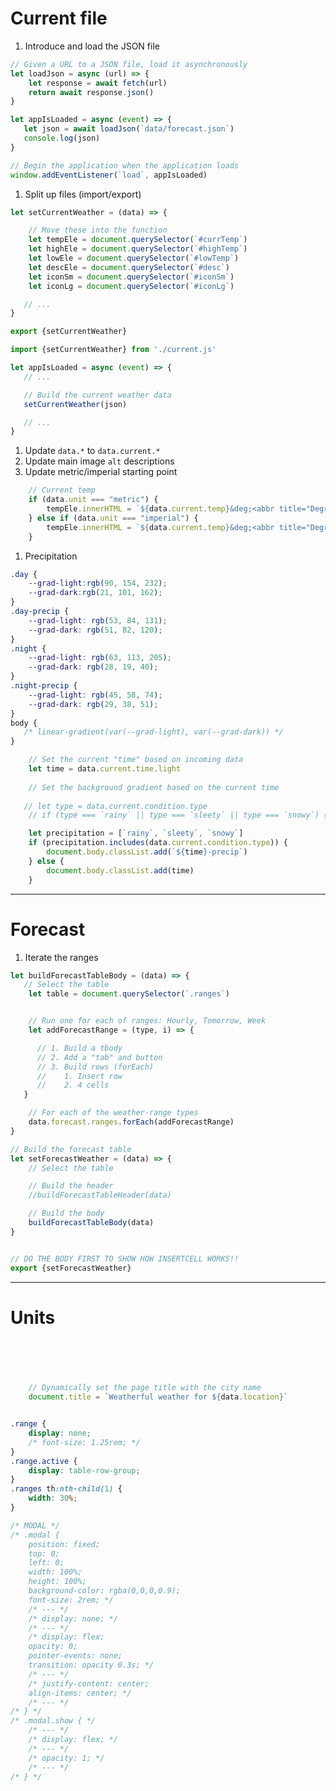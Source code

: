 <!-- 
1. Creating elements 🎥
1. Arrays 🎥
1. Booleans and conditions 🎥
1. Event delegation 🎥
1. JSON: JavaScript Object Notation 🎥
1. Asynchronous data fetching 🎥
1. Module import 🎥 
-->



# Current file

<!-- *************************************** -->
1. Introduce and load the JSON file

```js
// Given a URL to a JSON file, load it asynchronously
let loadJson = async (url) => {
	let response = await fetch(url)
	return await response.json()
}

let appIsLoaded = async (event) => {
   let json = await loadJson(`data/forecast.json`)
   console.log(json)
}

// Begin the application when the application loads
window.addEventListener(`load`, appIsLoaded)
```


<!-- *************************************** -->
1. Split up files (import/export)

```js
let setCurrentWeather = (data) => {

	// Move these into the function
	let tempEle = document.querySelector(`#currTemp`)
	let highEle = document.querySelector(`#highTemp`)
	let lowEle = document.querySelector(`#lowTemp`)
	let descEle = document.querySelector(`#desc`)
	let iconSm = document.querySelector(`#iconSm`)
	let iconLg = document.querySelector(`#iconLg`)

   // ...
}

export {setCurrentWeather}
```

<!-- current.js -->
```js
import {setCurrentWeather} from './current.js'

let appIsLoaded = async (event) => {
   // ...

   // Build the current weather data
   setCurrentWeather(json)

   // ...
}
```


<!-- *************************************** -->
1. Update `data.*` to `data.current.*`
1. Update main image `alt` descriptions
1. Update metric/imperial starting point

```js
	// Current temp
	if (data.unit === "metric") {
		tempEle.innerHTML = `${data.current.temp}&deg;<abbr title="Degrees celsius" class="unit">C</abbr>`
	} else if (data.unit === "imperial") {
		tempEle.innerHTML = `${data.current.temp}&deg;<abbr title="Degrees fahrenheit" class="unit">F</abbr>`
	}
```


<!-- *************************************** -->
1. Precipitation
```css
.day {
	--grad-light:rgb(90, 154, 232);
	--grad-dark:rgb(21, 101, 162);
}
.day-precip {
	--grad-light: rgb(53, 84, 131);
	--grad-dark: rgb(51, 82, 120);
}
.night {
	--grad-light: rgb(63, 113, 205);
	--grad-dark: rgb(28, 19, 40);
}
.night-precip {
	--grad-light: rgb(45, 58, 74);
	--grad-dark: rgb(29, 38, 51);
}
body {
   /* linear-gradient(var(--grad-light), var(--grad-dark)) */
}
```
```js
	// Set the current "time" based on incoming data
	let time = data.current.time.light
	
	// Set the background gradient based on the current time
   
   // let type = data.current.condition.type
	// if (type === `rainy` || type === `sleety` || type === `snowy`) {

	let precipitation = [`rainy`, `sleety`, `snowy`]
	if (precipitation.includes(data.current.condition.type)) {
		document.body.classList.add(`${time}-precip`)
	} else {
		document.body.classList.add(time)
	}
```

-------

# Forecast

<!-- *************************************** -->
1. Iterate the ranges

```js
let buildForecastTableBody = (data) => {
   // Select the table
	let table = document.querySelector(`.ranges`)


	// Run one for each of ranges: Hourly, Tomorrow, Week
	let addForecastRange = (type, i) => { 

      // 1. Build a tbody
      // 2. Add a "tab" and button
      // 3. Build rows (forEach)
      //    1. Insert row
      //    2. 4 cells
   }

	// For each of the weather-range types
	data.forecast.ranges.forEach(addForecastRange)
}

// Build the forecast table
let setForecastWeather = (data) => {
	// Select the table

	// Build the header
	//buildForecastTableHeader(data)

	// Build the body
	buildForecastTableBody(data)
}


// DO THE BODY FIRST TO SHOW HOW INSERTCELL WORKS!!
export {setForecastWeather}
```







-------

# Units




<!-- *************************************** -->
```js
```

<!-- *************************************** -->
```js
```

<!-- *************************************** -->
```js
```

<!-- *************************************** -->
```js
```

<!-- *************************************** -->
```js
```

<!-- *************************************** -->
```js
	// Dynamically set the page title with the city name
	document.title = `Weatherful weather for ${data.location}`
```









```css

.range {
	display: none;
	/* font-size: 1.25rem; */
}
.range.active {
	display: table-row-group;
}
.ranges th:nth-child(1) {
	width: 30%;
}

/* MODAL */
/* .modal {
	position: fixed;
	top: 0;
	left: 0;
	width: 100%;
	height: 100%;
	background-color: rgba(0,0,0,0.9);
	font-size: 2rem; */
	/* --- */
	/* display: none; */
	/* --- */
	/* display: flex;
	opacity: 0;
	pointer-events: none;
	transition: opacity 0.3s; */
	/* --- */
	/* justify-content: center;
	align-items: center; */
	/* --- */
/* } */
/* .modal.show { */
	/* --- */
	/* display: flex; */
	/* --- */
	/* opacity: 1; */
	/* --- */
/* } */
```
